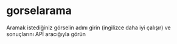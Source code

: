 # gorselarama

Aramak istediğiniz görselin adını girin (ingilizce daha iyi çalışır) ve sonuçlarını APİ aracığıyla görün
